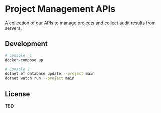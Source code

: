 ﻿# Project Management APIs

A collection of our APIs to manage projects and collect audit results from servers.

## Development

```bash
# Console  1
docker-compose up

# Console 2
dotnet ef database update --project main
dotnet watch run --project main
```

## License

TBD
